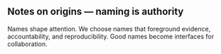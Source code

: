 ## Notes on origins — naming is authority

Names shape attention. We choose names that foreground evidence, accountability, and reproducibility. Good names become interfaces for collaboration.



